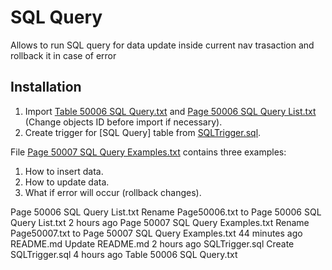 # SQL Query
Allows to run SQL query for data update inside current nav trasaction and rollback it in case of error

## Installation
1. Import [Table 50006 SQL Query.txt](Table%2050006%20SQL%20Query.txt) and [Page 50006 SQL Query List.txt](Page%2050006%20SQL%20Query%20List.txt) (Change objects ID before import if necessary).
2. Create trigger for [SQL Query] table from [SQLTrigger.sql](SQLTrigger.sql).

File [Page 50007 SQL Query Examples.txt](Page%2050007%20SQL%20Query%20Examples.txt) contains three examples:
1. How to insert data.
2. How to update data.
3. What if error will occur (rollback changes).

Page 50006 SQL Query List.txt	Rename Page50006.txt to Page 50006 SQL Query List.txt	2 hours ago
Page 50007 SQL Query Examples.txt	Rename Page50007.txt to Page 50007 SQL Query Examples.txt	44 minutes ago
README.md	Update README.md	2 hours ago
SQLTrigger.sql	Create SQLTrigger.sql	4 hours ago
Table 50006 SQL Query.txt
